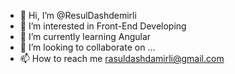 - 👋 Hi, I’m @ResulDashdemirli
- 👀 I’m interested in Front-End Developing
- 🌱 I’m currently learning Angular
- 💞️ I’m looking to collaborate on ...
- 📫 How to reach me rasuldashdamirli@gmail.com

<!---
ResulDashdemirli/ResulDashdemirli is a ✨ special ✨ repository because its `README.md` (this file) appears on your GitHub profile.
You can click the Preview link to take a look at your changes.
--->
